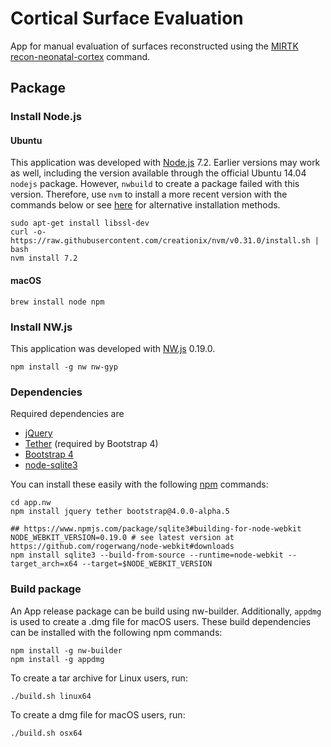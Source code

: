 Cortical Surface Evaluation
===========================

App for manual evaluation of surfaces reconstructed
using the [MIRTK](https://mirtk.github.io)
[recon-neonatal-cortex](https://github.com/MIRTK/Deformable/blob/add-recon-neonatal-cortex/tools/recon-neonatal-cortex.py)
command.

## Package

### Install Node.js

#### Ubuntu

This application was developed with [Node.js](https://nodejs.org/en/) 7.2. Earlier versions may work as well,
including the version available through the official Ubuntu 14.04 `nodejs` package.
However, `nwbuild` to create a package failed with this version.
Therefore, use `nvm` to install a more recent version with the commands below or
see [here](http://www.hostingadvice.com/how-to/install-nodejs-ubuntu-14-04/#node-version-manager)
for alternative installation methods.

```
sudo apt-get install libssl-dev
curl -o- https://raw.githubusercontent.com/creationix/nvm/v0.31.0/install.sh | bash
nvm install 7.2
```

#### macOS

```
brew install node npm
```

### Install NW.js

This application was developed with [NW.js](https://nwjs.io/) 0.19.0.

```
npm install -g nw nw-gyp
```

### Dependencies

Required dependencies are
- [jQuery](https://jquery.com/)
- [Tether](http://tether.io/) (required by Bootstrap 4)
- [Bootstrap 4](https://v4-alpha.getbootstrap.com/)
- [node-sqlite3](https://github.com/mapbox/node-sqlite3)

You can install these easily with the following [npm](https://www.npmjs.com/) commands:
```
cd app.nw
npm install jquery tether bootstrap@4.0.0-alpha.5

## https://www.npmjs.com/package/sqlite3#building-for-node-webkit
NODE_WEBKIT_VERSION=0.19.0 # see latest version at https://github.com/rogerwang/node-webkit#downloads
npm install sqlite3 --build-from-source --runtime=node-webkit --target_arch=x64 --target=$NODE_WEBKIT_VERSION
```

### Build package

An App release package can be build using nw-builder. Additionally, `appdmg` is used
to create a .dmg file for macOS users. These build dependencies can be installed
with the following npm commands:
```
npm install -g nw-builder
npm install -g appdmg
```

To create a tar archive for Linux users, run:
```
./build.sh linux64
```

To create a dmg file for macOS users, run:
```
./build.sh osx64
```
